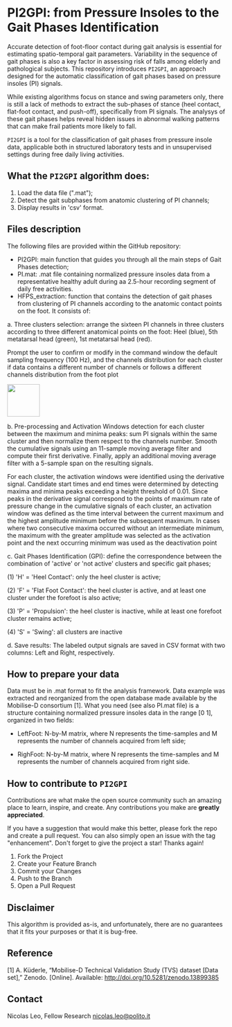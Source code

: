 # PI2GPI: from Pressure Insoles to the Gait Phases Identification

<p align="center">


Accurate detection of foot-floor contact during gait analysis is essential for estimating spatio-temporal gait parameters. Variability in the sequence of gait phases is also a key factor in assessing risk of falls among elderly and pathological subjects. This repository introduces ```PI2GPI```, an approach designed for the automatic classification of gait phases based on pressure insoles (PI) signals.

While existing algorithms focus on stance and swing parameters only, there is still a lack of methods to extract the sub-phases of stance (heel contact, flat-foot contact, and push-off), specifically from PI signals. The analysys of these gait phases helps reveal hidden issues in abnormal walking patterns that can make frail patients more likely to fall. 

```PI2GPI``` is a tool for the classification of gait phases from pressure insole data, applicable both in structured laboratory tests and in unsupervised settings during free daily living activities.


## What the ```PI2GPI``` algorithm does:
1.	Load the data file (".mat");
2.	Detect the gait subphases from anatomic clustering of PI channels;
3.	Display results in 'csv' format.

## Files description
The following files are provided within the GitHub repository:
- PI2GPI: main function that guides you through all the main steps of Gait Phases detection;
- PI.mat: .mat file containing normalized pressure insoles data from a representative healthy adult during aa 2.5-hour recording segment of daily free activities.
- HFPS_extraction: function that contains the detection of gait phases from clustering of PI channels according to the anatomic contact points on the foot. It consists of:</p>
</p>
  a. Three clusters selection: arrange the sixteen PI channels in three clusters according to three different anatomical points on the foot: Heel (blue), 5th metatarsal head (green), 1st metatarsal head (red). </p>
  Prompt the user to confirm or modify in the command window the default sampling frequency (100 Hz), and the channels distribution for each cluster if data contains a different number of channels or follows a different channels distribution from the foot plot </p>
<img  src="https://github.com/Biolab-PoliTO/PI-GaPhI/blob/main/PI_clusters.jpg" width="75"/> </p>
  b. Pre-processing and Activation Windows detection for each cluster between the maximum and minima peaks: sum PI signals within the same cluster and then normalize them respect to the channels number. Smooth the cumulative signals using an 11-sample moving average filter and compute their first derivative. Finally, apply an additional moving average filter with a 5-sample span on the resulting signals. </p>
For each cluster, the activation windows were identified using the derivative signal. Candidate start times and end times were determined by detecting maxima and minima peaks exceeding a height threshold of 0.01. Since peaks in the derivative signal correspond to the points of maximum rate of pressure change in the cumulative signals of each cluster, an activation window was defined as the time interval between the current maximum and the highest amplitude minimum before the subsequent maximum. In cases where two consecutive maxima occurred without an intermediate minimum, the maximum with the greater amplitude was selected as the activation point and the next occurring minimum was used as the deactivation point </p>
  c. Gait Phases Identification (GPI): define the correspondence between the combination of 'active' or 'not active' clusters and specific gait phases; </p>
      (1)	'H' = 'Heel Contact': only the heel cluster is active;</p>
      (2)	'F' = 'Flat Foot Contact': the heel cluster is active, and at least one cluster under the forefoot is also active;</p>
      (3)	'P' = 'Propulsion': the heel cluster is inactive, while at least one forefoot cluster remains active;</p>
      (4) 'S' = 'Swing': all clusters are inactive</p>
  d. Save results: The labeled output signals are saved in CSV format with two columns: Left and Right, respectively.


## How to prepare your data
Data must be in .mat format to fit the analysis framework. Data example was extracted and reorganized from the open database made available by the Mobilise-D consortium [1].  What you need (see also PI.mat file) is a structure containing normalized pressure insoles data in the range [0 1], organized in two fields: </p> 
- LeftFoot: N-by-M matrix, where N represents the time-samples and M represents the number of channels acquired from left side;</p>
- RighFoot: N-by-M matrix, where N represents the time-samples and M represents the number of channels acquired from right side. </p>


## How to contribute to ```PI2GPI```
Contributions are what make the open source community such an amazing place to learn, inspire, and create. Any contributions you make are **greatly appreciated**.

If you have a suggestion that would make this better, please fork the repo and create a pull request. You can also simply open an issue with the tag "enhancement".
Don't forget to give the project a star! Thanks again!
1. Fork the Project
2. Create your Feature Branch
3. Commit your Changes
4. Push to the Branch
5. Open a Pull Request


## Disclaimer
This algorithm is provided as-is, and unfortunately, there are no guarantees that it fits your purposes or that it is bug-free.


## Reference
[1] A. Küderle, “Mobilise-D Technical Validation Study (TVS) dataset [Data set],” Zenodo. [Online]. Available: http://doi.org/10.5281/zenodo.13899385


## Contact
Nicolas Leo, Fellow Research
nicolas.leo@polito.it
